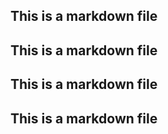 ## This is a markdown file
## This is a markdown file
## This is a markdown file
## This is a markdown file